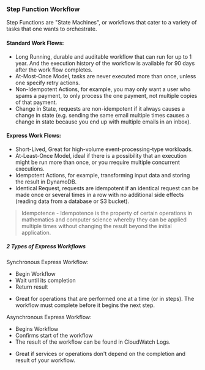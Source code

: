### Step Function Workflow

Step Functions are "State Machines", or workflows that cater to a variety of tasks that one wants to orchestrate.

#### Standard Work Flows:

- Long Running, durable and auditable workflow that can run for up to 1 year. And the execution history of the workflow is available for 90 days after the work flow completes.
- At-Most-Once Model, tasks are never executed more than once, unless one specify retry actions.
- Non-Idempotent Actions, for example, you may only want a user who spams a payment, to only process the one payment, not multiple copies of that payment.
- Change in State, requests are non-idempotent if it always causes a change in state (e.g. sending the same email multiple times causes a change in state because you end up with multiple emails in an inbox).

#### Express Work Flows:

- Short-Lived, Great for high-volume event-processing-type workloads.
- At-Least-Once Model, ideal if there is a possibility that an execution might be run more than once, or you rrequire multiple concurrent executions.
- Idempotent Actions, for example, transforming input data and storing the result in DynamoDB.
- Identical Request, requests are idempotent if an identical request can be made once or several times in a row with no additional side effects (reading data from a database or S3 bucket).

> Idempotence - Idempotence is the property of certain operations in mathematics and computer science whereby they can be applied multiple times without changing the result beyond the initial application.

##### 2 Types of Express Workflows

Synchronous Express Workflow:

- Begin Workflow
- Wait until its completion
- Return result

* Great for operations that are performed one at a time (or in steps). The workflow must complete before it begins the next step.

Asynchronous Express Workflow:

- Begins Workflow
- Confirms start of the workflow
- The result of the workflow can be found in CloudWatch Logs.

* Great if services or operations don't depend on the completion and result of your workflow.
